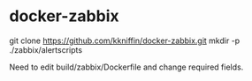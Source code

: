 # docker-zabbix

git clone https://github.com/kkniffin/docker-zabbix.git
mkdir -p ./zabbix/alertscripts

Need to edit build/zabbix/Dockerfile and change required fields.
